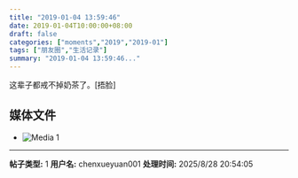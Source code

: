 ```yaml
---
title: "2019-01-04 13:59:46"
date: 2019-01-04T10:00:00+08:00
draft: false
categories: ["moments","2019","2019-01"]
tags: ["朋友圈","生活记录"]
summary: "2019-01-04 13:59:46..."
---
```


这辈子都戒不掉奶茶了。[捂脸]

## 媒体文件

- ![Media 1](/Moments/photos/2019-01-04/201901041359460.jpg)

---

**帖子类型:** 1
**用户名:** chenxueyuan001
**处理时间:** 2025/8/28 20:54:05